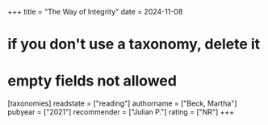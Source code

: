+++
title = "The Way of Integrity"
date = 2024-11-08
# if you don't use a taxonomy, delete it
# empty fields not allowed
[taxonomies]
  readstate = ["reading"]
  authorname = ["Beck, Martha"]
  pubyear = ["2021"]
  recommender = ["Julian P."]
  rating = ["NR"]
+++

